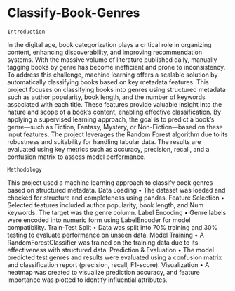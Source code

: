 # Classify-Book-Genres

    Introduction
In the digital age, book categorization plays a critical role in organizing content, enhancing discoverability, and improving recommendation systems. With the massive volume of literature published daily, manually tagging books by genre has become inefficient and prone to inconsistency. To address this challenge, machine learning offers a scalable solution by automatically classifying books based on key metadata features.
This project focuses on classifying books into genres using structured metadata such as author popularity, book length, and the number of keywords associated with each title. These features provide valuable insight into the nature and scope of a book’s content, enabling effective classification.
By applying a supervised learning approach, the goal is to predict a book’s genre—such as Fiction, Fantasy, Mystery, or Non-Fiction—based on these input features. The project leverages the Random Forest algorithm due to its robustness and suitability for handling tabular data. The results are evaluated using key metrics such as accuracy, precision, recall, and a confusion matrix to assess model performance.

 
    Methodology
                       
This project used a machine learning approach to classify book genres based on structured metadata.
 Data Loading
•	The dataset was loaded and checked for structure and completeness using pandas.
  Feature Selection
•	Selected features included author popularity, book length, and Num keywords. The target was the genre column.
Label Encoding
•	Genre labels were encoded into numeric form using LabelEncoder for model compatibility.
Train-Test Split
•	Data was split into 70% training and 30% testing to evaluate performance on unseen data.
 Model Training
•	A RandomForestClassifier was trained on the training data due to its effectiveness with structured data.
Prediction & Evaluation
•	The model predicted test genres and results were evaluated using a confusion matrix and classification report (precision, recall, F1-score).
Visualization
•	A heatmap was created to visualize prediction accuracy, and feature importance was plotted to identify influential attributes.
